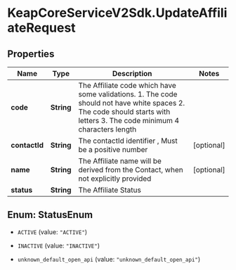 # KeapCoreServiceV2Sdk.UpdateAffiliateRequest

## Properties

Name | Type | Description | Notes
------------ | ------------- | ------------- | -------------
**code** | **String** | The Affiliate code which have some validations. 1. The code should not have white spaces 2. The code should starts with letters 3. The code minimum 4 characters length | 
**contactId** | **String** | The contactId identifier , Must be a positive number | [optional] 
**name** | **String** | The Affiliate name will be derived from the Contact, when not explicitly provided | [optional] 
**status** | **String** | The Affiliate Status | 



## Enum: StatusEnum


* `ACTIVE` (value: `"ACTIVE"`)

* `INACTIVE` (value: `"INACTIVE"`)

* `unknown_default_open_api` (value: `"unknown_default_open_api"`)




